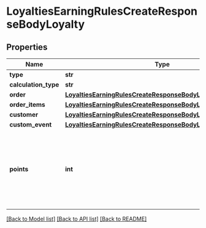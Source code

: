 # LoyaltiesEarningRulesCreateResponseBodyLoyalty


## Properties
Name | Type | Description | Notes
------------ | ------------- | ------------- | -------------
**type** | **str** |  | [optional] 
**calculation_type** | **str** |  | [optional] 
**order** | [**LoyaltiesEarningRulesCreateResponseBodyLoyaltyOrder**](LoyaltiesEarningRulesCreateResponseBodyLoyaltyOrder.md) |  | [optional] 
**order_items** | [**LoyaltiesEarningRulesCreateResponseBodyLoyaltyOrderItems**](LoyaltiesEarningRulesCreateResponseBodyLoyaltyOrderItems.md) |  | [optional] 
**customer** | [**LoyaltiesEarningRulesCreateResponseBodyLoyaltyCustomer**](LoyaltiesEarningRulesCreateResponseBodyLoyaltyCustomer.md) |  | [optional] 
**custom_event** | [**LoyaltiesEarningRulesCreateResponseBodyLoyaltyCustomEvent**](LoyaltiesEarningRulesCreateResponseBodyLoyaltyCustomEvent.md) |  | [optional] 
**points** | **int** | Defines how the points will be added to the loyalty card. FIXED adds a fixed number of points. | [optional] 

[[Back to Model list]](../README.md#documentation-for-models) [[Back to API list]](../README.md#documentation-for-api-endpoints) [[Back to README]](../README.md)


